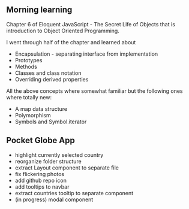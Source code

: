 ## Morning learning

Chapter 6 of Eloquent JavaScript - The Secret Life of Objects that is introduction to Object Oriented Programming.

I went through half of the chapter and learned about 
* Encapsulation - separating interface from implementation
* Prototypes
* Methods
* Classes and class notation
* Overriding derived properties

All the above concepts where somewhat familiar but the following ones where totally new: 
* A map data structure
* Polymorphism
* Symbols and Symbol.iterator

## Pocket Globe App

* highlight currently selected country 
* reorganize folder structure
* extract Layout component to separate file
* fix flickering photos
* add github repo icon
* add tooltips to navbar
* extract countries tooltip to separate component
* (in progress) modal component

